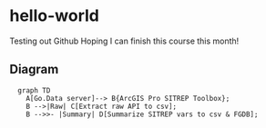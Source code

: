 # hello-world
Testing out Github
Hoping I can finish this course this month!

## Diagram
```mermaid
  graph TD
    A[Go.Data server]--> B{ArcGIS Pro SITREP Toolbox};
    B -->|Raw| C[Extract raw API to csv];
    B -->>- |Summary| D[Summarize SITREP vars to csv & FGDB];
```

